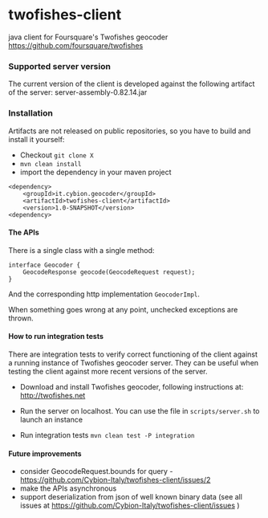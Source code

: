 twofishes-client
================

java client for Foursquare's Twofishes geocoder https://github.com/foursquare/twofishes

### Supported server version
The current version of the client is developed against the following artifact of the server: 
server-assembly-0.82.14.jar

### Installation
Artifacts are not released on public repositories, so you have to build and install it yourself: 

* Checkout ```git clone X``` 
* ```mvn clean install```
* import the dependency in your maven project
```
<dependency>
    <groupId>it.cybion.geocoder</groupId>
    <artifactId>twofishes-client</artifactId>
    <version>1.0-SNAPSHOT</version>
<dependency>
```

#### The APIs
There is a single class with a single method: 
```
interface Geocoder {
	GeocodeResponse geocode(GeocodeRequest request); 
}
```

And the corresponding http implementation ```GeocoderImpl```. 

When something goes wrong at any point, unchecked exceptions are thrown. 

#### How to run integration tests
There are integration tests to verify correct functioning of the client against 
a running instance of  Twofishes geocoder server. They can be useful when testing the client 
against more recent versions of the server. 

* Download and install Twofishes geocoder, following instructions at: http://twofishes.net

* Run the server on localhost. You can use the file in ```scripts/server.sh``` to launch an instance

* Run integration tests
```mvn clean test -P integration```

#### Future improvements
* consider GeocodeRequest.bounds for query - https://github.com/Cybion-Italy/twofishes-client/issues/2
* make the APIs asynchronous
* support deserialization from json of well known binary data 
(see all issues at https://github.com/Cybion-Italy/twofishes-client/issues )